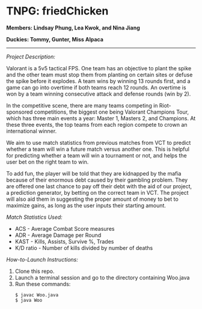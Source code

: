 # TNPG: friedChicken

**Members: Lindsay Phung, Lea Kwok, and Nina Jiang**

**Duckies: Tommy, Gunter, Miss Alpaca**

---

*Project Description:*

Valorant is a 5v5 tactical FPS. One team has an objective to plant the spike and the other team must stop them from planting on certain sites or defuse the spike before it explodes. A team wins by winning 13 rounds first, and a game can go into overtime if both teams reach 12 rounds. An overtime is won by a team winning consecutive attack and defense rounds (win by 2).

In the competitive scene, there are many teams competing in Riot-sponsored competitions, the biggest one being Valorant Champions Tour, which has three main events a year: Master 1, Masters 2, and Champions. At these three events, the top teams from each region compete to crown an international winner.

We aim to use match statistics from previous matches from VCT to predict whether a team will win a future match versus another one. This is helpful for predicting whether a team will win a tournament or not, and helps the user bet on the right team to win.  

To add fun, the player will be told that they are kidnapped by the mafia because of their enormous debt caused by their gambling problem. They are offered one last chance to pay off their debt with the aid of our project, a prediction generator, by betting on the correct team in VCT. The project will also aid them in suggesting the proper amount of money to bet to maximize gains, as long as the user inputs their starting amount.

*Match Statistics Used:*
 * ACS - Average Combat Score measures
 * ADR - Average Damage per Round
 * KAST - Kills, Assists, Survive %, Trades
 * K/D ratio - Number of kills divided by number of deaths

*How-to-Launch Instructions:*
1. Clone this repo.
2. Launch a terminal session and go to the directory containing Woo.java
3. Run these commands: 
   ```
   $ javac Woo.java
   $ java Woo
   ```

